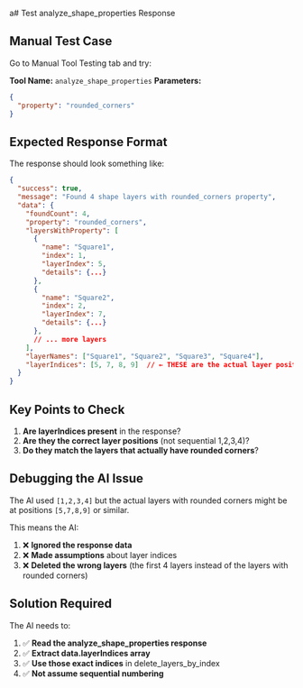 a# Test analyze_shape_properties Response

## Manual Test Case
Go to Manual Tool Testing tab and try:

**Tool Name:** `analyze_shape_properties`
**Parameters:**
```json
{
  "property": "rounded_corners"
}
```

## Expected Response Format
The response should look something like:
```json
{
  "success": true,
  "message": "Found 4 shape layers with rounded_corners property",
  "data": {
    "foundCount": 4,
    "property": "rounded_corners",
    "layersWithProperty": [
      {
        "name": "Square1",
        "index": 1,
        "layerIndex": 5,
        "details": {...}
      },
      {
        "name": "Square2", 
        "index": 2,
        "layerIndex": 7,
        "details": {...}
      },
      // ... more layers
    ],
    "layerNames": ["Square1", "Square2", "Square3", "Square4"],
    "layerIndices": [5, 7, 8, 9]  // ← THESE are the actual layer positions
  }
}
```

## Key Points to Check
1. **Are layerIndices present** in the response?
2. **Are they the correct layer positions** (not sequential 1,2,3,4)?
3. **Do they match the layers that actually have rounded corners**?

## Debugging the AI Issue
The AI used `[1,2,3,4]` but the actual layers with rounded corners might be at positions `[5,7,8,9]` or similar.

This means the AI:
1. ❌ **Ignored the response data** 
2. ❌ **Made assumptions** about layer indices
3. ❌ **Deleted the wrong layers** (the first 4 layers instead of the layers with rounded corners)

## Solution Required
The AI needs to:
1. ✅ **Read the analyze_shape_properties response**
2. ✅ **Extract data.layerIndices array** 
3. ✅ **Use those exact indices** in delete_layers_by_index
4. ✅ **Not assume sequential numbering** 